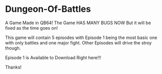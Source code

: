 # Dungeon-Of-Battles
A Game Made in QB64! The Game HAS MANY BUGS NOW But it will be fixed as the time goes on!

This game will contain 5 episodes with Episode 1 being the most basic one with only battles and one major fight. Other Episodes will drive the stroy though.

Episode 1 is Available to Download Right here!!!

Thanks!
